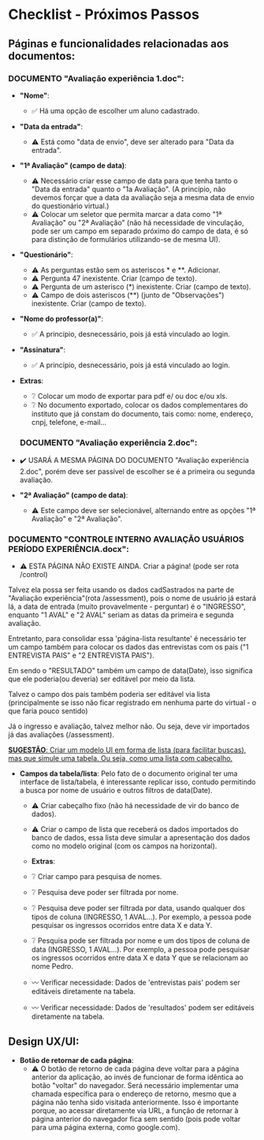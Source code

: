 # Checklist - Próximos Passos

## Páginas e funcionalidades relacionadas aos documentos:

### DOCUMENTO "Avaliação experiência 1.doc":

- **"Nome"**:
  - ✅ Há uma opção de escolher um aluno cadastrado.

- **"Data da entrada"**:
  - ⚠️ Está como "data de envio", deve ser alterado para "Data da entrada".

- **"1ª Avaliação" (campo de data)**:
  - ⚠️ Necessário criar esse campo de data para que tenha tanto o "Data da entrada" quanto o "1a Avaliação". (A princípio, não devemos forçar que a data da avaliação seja a mesma data de envio do questionário virtual.)
  - ⚠️ Colocar um seletor que permita marcar a data como "1ª Avaliação" ou "2ª Avaliação" (não há necessidade de vinculação, pode ser um campo em separado próximo do campo de data, é só para distinção de formulários utilizando-se de mesma UI).

- **"Questionário"**:
  - ⚠️ As perguntas estão sem os asteriscos * e **. Adicionar.
  - ⚠️ Pergunta 47 inexistente. Criar (campo de texto).
  - ⚠️ Pergunta de um asterisco (*) inexistente. Criar (campo de texto).
  - ⚠️ Campo de dois asteriscos (**) (junto de "Observações") inexistente. Criar (campo de texto).

- **"Nome do professor(a)"**:
  - ✅ A princípio, desnecessário, pois já está vinculado ao login.
  
- **"Assinatura"**:
  - ✅ A princípio, desnecessário, pois já está vinculado ao login.

- **Extras**:
  - ❔ Colocar um modo de exportar para pdf e/ ou doc e/ou xls.
  - ❔ No documento exportado, colocar os dados complementares do instituto que já constam do documento, tais como: nome, endereço, cnpj, telefone, e-mail...

  ### DOCUMENTO "Avaliação experiência 2.doc":

- ✔️ USARÁ A MESMA PÁGINA DO DOCUMENTO "Avaliação experiência 2.doc", porém deve ser passível de escolher se é a primeira ou segunda avaliação.

- **"2ª Avaliação" (campo de data)**:
  - ⚠️ Este campo deve ser selecionável, alternando entre as opções "1ª Avaliação" e "2ª Avaliação".

### DOCUMENTO "CONTROLE INTERNO AVALIAÇÃO USUÁRIOS PERÍODO EXPERIÊNCIA.docx":

- ⚠️ ESTA PÁGINA NÃO EXISTE AINDA. Criar a página! (pode ser rota /control)

Talvez ela possa ser feita usando os dados cadSastrados na parte de "Avaliação experiência"(rota /assessment), pois o nome de usuário já estará lá, a data de entrada (muito provavelmente - perguntar) é o "INGRESSO", enquanto "1 AVAL" e "2 AVAL" seriam as datas da primeira e segunda avaliação.

Entretanto, para consolidar essa 'página-lista resultante' é necessário ter um campo também para colocar os dados das entrevistas com os pais ("1 ENTREVISTA PAIS" e "2 ENTREVISTA PAIS").

Em sendo o "RESULTADO" também um campo de data(Date), isso significa que ele poderia(ou deveria) ser editável por meio da lista.

Talvez o campo dos pais também poderia ser editável via lista (principalmente se isso não ficar registrado em nenhuma parte do virtual - o que faria pouco sentido)

Já o ingresso e avaliação, talvez melhor não. Ou seja, deve vir importados já das avaliações (/assessment).

<u>**SUGESTÃO**: Criar um modelo UI em forma de lista (para facilitar buscas), mas que simule uma tabela. Ou seja, como uma lista com cabeçalho.</u>

- **Campos da tabela/lista**:
  Pelo fato de o documento original ter uma interface de lista/tabela, é interessante replicar isso, contudo permitindo a busca por nome de usuário e outros filtros de data(Date).

  - ⚠️ Criar cabeçalho fixo (não há necessidade de vir do banco de dados).

  - ⚠️ Criar o campo de lista que receberá os dados importados do banco de dados, essa lista deve simular a apresentação dos dados como no modelo original (com os campos na horizontal).

  - **Extras**:
  - ❔ Criar campo para pesquisa de nomes.

  - ❔ Pesquisa deve poder ser filtrada por nome.

  - ❔ Pesquisa deve poder ser filtrada por data, usando qualquer dos tipos de coluna (INGRESSO, 1 AVAL...). Por exemplo, a pessoa pode pesquisar os ingressos ocorridos entre data X e data Y.

  - ❔ Pesquisa pode ser filtrada por nome e um dos tipos de coluna de data (INGRESSO, 1 AVAL...). Por exemplo, a pessoa pode pesquisar os ingressos ocorridos entre data X e data Y que se relacionam ao nome Pedro.

  - 〰️  Verificar necessidade: Dados de 'entrevistas pais' podem ser editáveis diretamente na tabela.
  
  - 〰️  Verificar necessidade: Dados de 'resultados' podem ser editáveis diretamente na tabela.

## Design UX/UI:

- **Botão de retornar de cada página**:
  - ⚠️ O botão de retorno de cada página deve voltar para a página anterior da aplicação, ao invés de funcionar de forma idêntica ao botão "voltar" do navegador. Será necessário implementar uma chamada específica para o endereço de retorno, mesmo que a página não tenha sido visitada anteriormente. Isso é importante porque, ao acessar diretamente via URL, a função de retornar à página anterior do navegador fica sem sentido (pois pode voltar para uma página externa, como google.com).
